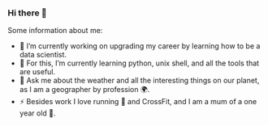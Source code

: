 ### Hi there 👋

Some information about me:
- 🔭 I’m currently working on upgrading my career by learning how to be a data scientist.
- 🌱 For this, I’m currently learning python, unix shell, and all the tools that are useful.
- 💬 Ask me about the weather and all the interesting things on our planet, as I am a geographer by profession :earth_africa:.
- ⚡ Besides work I love running :runner: and CrossFit, and I am a mum of a one year old :baby:.

